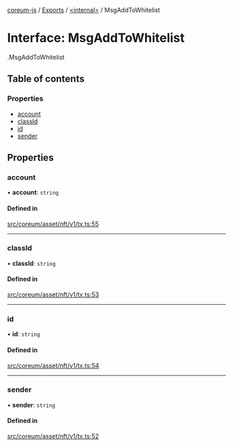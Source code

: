 [coreum-js](../README.md) / [Exports](../modules.md) / [<internal\>](../modules/internal_.md) / MsgAddToWhitelist

# Interface: MsgAddToWhitelist

[<internal>](../modules/internal_.md).MsgAddToWhitelist

## Table of contents

### Properties

- [account](internal_.MsgAddToWhitelist.md#account)
- [classId](internal_.MsgAddToWhitelist.md#classid)
- [id](internal_.MsgAddToWhitelist.md#id)
- [sender](internal_.MsgAddToWhitelist.md#sender)

## Properties

### account

• **account**: `string`

#### Defined in

[src/coreum/asset/nft/v1/tx.ts:55](https://github.com/CooperFoundation/coreum-js/blob/54a22f0/src/coreum/asset/nft/v1/tx.ts#L55)

___

### classId

• **classId**: `string`

#### Defined in

[src/coreum/asset/nft/v1/tx.ts:53](https://github.com/CooperFoundation/coreum-js/blob/54a22f0/src/coreum/asset/nft/v1/tx.ts#L53)

___

### id

• **id**: `string`

#### Defined in

[src/coreum/asset/nft/v1/tx.ts:54](https://github.com/CooperFoundation/coreum-js/blob/54a22f0/src/coreum/asset/nft/v1/tx.ts#L54)

___

### sender

• **sender**: `string`

#### Defined in

[src/coreum/asset/nft/v1/tx.ts:52](https://github.com/CooperFoundation/coreum-js/blob/54a22f0/src/coreum/asset/nft/v1/tx.ts#L52)
